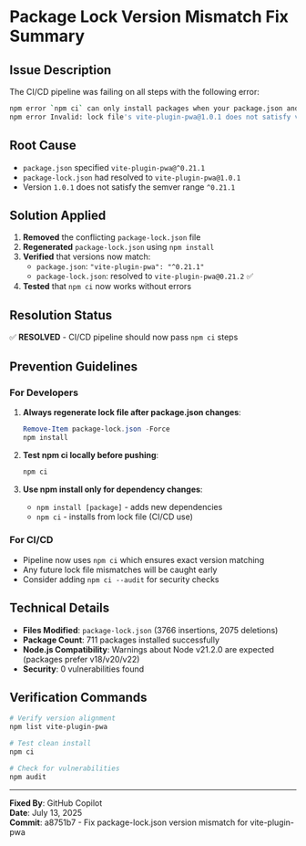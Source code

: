 # Package Lock Version Mismatch Fix Summary

## Issue Description

The CI/CD pipeline was failing on all steps with the following error:

```bash
npm error `npm ci` can only install packages when your package.json and package-lock.json or npm-shrinkwrap.json are in sync.
npm error Invalid: lock file's vite-plugin-pwa@1.0.1 does not satisfy vite-plugin-pwa@0.21.2
```

## Root Cause

- `package.json` specified `vite-plugin-pwa@^0.21.1`
- `package-lock.json` had resolved to `vite-plugin-pwa@1.0.1`
- Version `1.0.1` does not satisfy the semver range `^0.21.1`

## Solution Applied

1. **Removed** the conflicting `package-lock.json` file
2. **Regenerated** `package-lock.json` using `npm install`
3. **Verified** that versions now match:
   - `package.json`: `"vite-plugin-pwa": "^0.21.1"`
   - `package-lock.json`: resolved to `vite-plugin-pwa@0.21.2` ✅
4. **Tested** that `npm ci` now works without errors

## Resolution Status

✅ **RESOLVED** - CI/CD pipeline should now pass `npm ci` steps

## Prevention Guidelines

### For Developers

1. **Always regenerate lock file after package.json changes**:

   ```powershell
   Remove-Item package-lock.json -Force
   npm install
   ```

2. **Test npm ci locally before pushing**:

   ```powershell
   npm ci
   ```

3. **Use npm install only for dependency changes**:
   - `npm install [package]` - adds new dependencies
   - `npm ci` - installs from lock file (CI/CD use)

### For CI/CD

- Pipeline now uses `npm ci` which ensures exact version matching
- Any future lock file mismatches will be caught early
- Consider adding `npm ci --audit` for security checks

## Technical Details

- **Files Modified**: `package-lock.json` (3766 insertions, 2075 deletions)
- **Package Count**: 711 packages installed successfully
- **Node.js Compatibility**: Warnings about Node v21.2.0 are expected (packages prefer v18/v20/v22)
- **Security**: 0 vulnerabilities found

## Verification Commands

```powershell
# Verify version alignment
npm list vite-plugin-pwa

# Test clean install
npm ci

# Check for vulnerabilities
npm audit
```

---
**Fixed By**: GitHub Copilot  
**Date**: July 13, 2025  
**Commit**: a8751b7 - Fix package-lock.json version mismatch for vite-plugin-pwa
